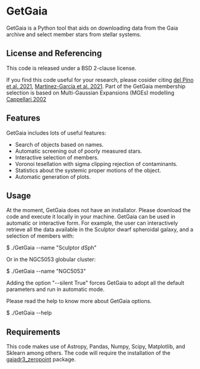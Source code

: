 # GetGaia
GetGaia is a Python tool that aids on downloading data from the Gaia archive and select member stars from stellar systems.

## License and Referencing
This code is released under a BSD 2-clause license.

If you find this code useful for your research, please cosider citing [del Pino et al. 2021](https://ui.adsabs.harvard.edu/abs/2021ApJ...908..244D/abstract), [Martínez-García et al. 2021](https://ui.adsabs.harvard.edu/abs/2021arXiv210400662M/abstract). Part of the GetGaia membership selection is based on Multi-Gaussian Expansions (MGEs) modelling [Cappellari 2002](https://ui.adsabs.harvard.edu/abs/2002MNRAS.333..400C/abstract)

## Features

GetGaia includes lots of useful features:

* Search of objects based on names.
* Automatic screening out of poorly measured stars.
* Interactive selection of members.
* Voronoi tesellation with sigma clipping rejection of contaminants.
* Statistics about the systemic proper motions of the object.
* Automatic generation of plots.

## Usage

At the moment, GetGaia does not have an installator. Please download the code and execute it locally in your machine. GetGaia can be used in automatic or interactive form. For example, the user can interactively retrieve all the data available in the Sculptor dwarf spheroidal galaxy, and a selection of members with:

$ ./GetGaia --name "Sculptor dSph"

Or in the NGC5053 globular cluster:

$ ./GetGaia --name "NGC5053"

Adding the option "--silent True" forces GetGaia to adopt all the default parameters and run in automatic mode.

Please read the help to know more about GetGaia options.

$ ./GetGaia --help

## Requirements

This code makes use of Astropy, Pandas, Numpy, Scipy, Matplotlib, and Sklearn among others. The code will require the installation of the [gaiadr3_zeropoint](https://pypi.org/project/gaiadr3-zeropoint/) package.
